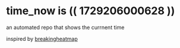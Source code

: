 # time_now is (( 1729206000628 ))

an automated repo that shows the currnent time

inspired by [breakingheatmap](https://github.com/breakingheatmap/breakingheatmap)